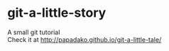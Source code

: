 # git-a-little-story<br>
A small git tutorial<br>
Check it at <a href="http://papadako.github.io/git-a-little-tale/">http://papadako.github.io/git-a-little-tale/</a>
